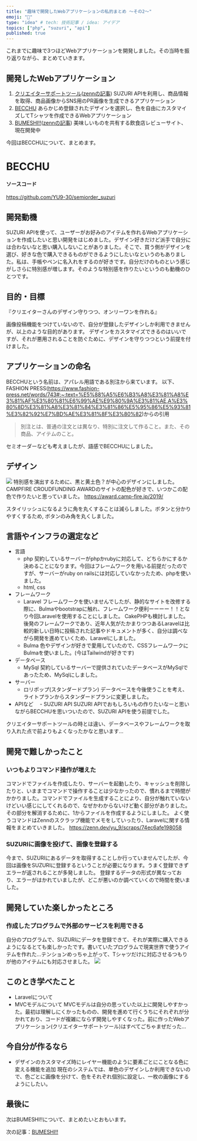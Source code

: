 ```yaml
---
title: "趣味で開発したWebアプリケーションの私的まとめ ～その2～"
emoji: "👕"
type: "idea" # tech: 技術記事 / idea: アイデア
topics: ["php", "suzuri", "api"]
published: true
---
```

これまでに趣味で3つほどWebアプリケーションを開発しました。その当時を振り返りながら、まとめていきます。
## 開発したWebアプリケーション
1. [クリエイターサポートツール](https://creator-support-tool.yu-9.work/)([zennの記事](https://zenn.dev/yu_9/articles/5fa3a6c9332afd))
  SUZURI APIを利用し、商品情報を取得、商品画像からSNS用のPR画像を生成できるアプリケーション
2. [BECCHU](http://becchu.yu-9.work/)
  あらかじめ登録されたデザインを選択し、色を自由にカスタマイズしてTシャツを作成できるWebアプリケーション
3. [BUMESHI!!](https://bumeshi-eat.herokuapp.com/)([zennの記事](https://zenn.dev/yu_9/articles/yu9-bumeshi-2021))
  美味しいものを共有する飲食店レビューサイト、現在開発中 
  
今回はBECCHUについて、まとめます。

# BECCHU
#### ソースコード
https://github.com/YU9-30/semiorder_suzuri
## 開発動機
SUZURI APIを使って、ユーザーがお好みのアイテムを作れるWebアプリケーションを作成したいと思い開発をはじめました。デザイン好きだけど派手で自分には合わないなと思い購入しないことがありました。そこで、買う側がデザインを選び、好きな色で購入できるものができるようにしたいなというのもありました。私は、手帳やペンに名入れをするのが好きです。自分だけのものという感じがしさらに特別感が増します。そのような特別感を作りたいというのも動機のひとつです。

## 目的・目標
『クリエイターさんのデザイン守りつつ、オンリーワンを作れる』

画像投稿機能をつけていないので、自分が登録したデザインしか利用できませんが、以上のような目的があります。
デザインをカスタマイズできるのはいいですが、それが悪用されることを防ぐために、デザインを守りつつという前提を付けました。
## アプリケーションの命名
BECCHUという名前は、アパレル用語である別注から来ています。
以下、FASHION PRESS(https://www.fashion-press.net/words/743#:~:text=%E5%88%A5%E6%B3%A8%E3%81%A8%E3%81%AF%E3%80%81%E6%99%AE%E9%80%9A%E3%81%AE,A%E3%80%8D%E3%81%A8%E3%81%84%E3%81%86%E5%95%86%E5%93%81%E3%82%92%E7%BD%AE%E3%81%8F%E3%80%82)からの引用
> 別注とは、普通の注文とは異なり、特別に注文して作ること。また、その商品、アイテムのこと。

セミオーダーなども考えましたが、語感でBECCHUにしました。
## デザイン
![](https://storage.googleapis.com/zenn-user-upload/l7my4l5oprm654i5c19wi3ra7wy3)
特別感を演出するために、黒と黄土色？が中心のデザインにしました。CAMPFIRE CROUDFUNDING AWARDのサイトの配色が好きで、いつかこの配色で作りたいと思っていました。
https://award.camp-fire.jp/2019/

スタイリッシュになるように角を丸くすることは減らしました。ボタンと分かりやすくするため,
ボタンのみ角を丸くしました。
## 言語やインフラの選定など
- 言語
  - php
  契約しているサーバーがphpかrubyに対応して、どちらかにするか決めることになります。今回はフレームワークを用いる前提だったのですが、サーバーがruby on railsには対応していなかったため、phpを使いました。
  - html, css
- フレームワーク
  - Laravel
    フレームワークを使いませんでしたが、静的なサイトを改修する際に、Bulmaやbootstrapに触れ、フレームワーク便利ーーーー！！となり今回Laravelを使用することにしました。
    CakePHPも検討しました。後発のフレームワークであり、近年人気がたかまりつつあるLaravelは比較的新しい日時に投稿された記事やドキュメントが多く、自分は調べながら開発を進めていくため、Laravelにしました。
  - Bulma
    色やデザインが好きで愛用していたので、CSSフレームワークにBulmaを使いました。(今はTailwindが好きです)
- データベース
  - MySql
    契約しているサーバーで提供されていたデータベースがMySqlであったため、MySqlにしました。
- サーバー
  - ロリポップ(スタンダードプラン)
    データベースを今後使うことを考え、ライトプランからスタンダードプランに変更しました。
- APIなど
　- SUZURI API
    SUZURI APIでおもしろいもの作りたいなーと思いながらBECCHUを思いついたので、SUZURI APIを使う前提でした。

クリエイターサポートツールの時とは違い、データベースやフレームワークを取り入れた点で前よりもよくなったかなと思います...

## 開発で難しかったこと
### いつもよりコマンド操作が増えた
コマンドでファイルを作成したり、サーバーを起動したり、キャッシュを削除したりと、いままでコマンドで操作することは少なかったので、慣れるまで時間がかかりました。コマンドでファイルを生成することにより、自分が触れていないけどいい感じにしてくれるので、なぜかわからないけど動く部分がありました。その部分を解消するために、1からファイルを作成するようにしました。
よく使うコマンドはZennのスクラップ機能でメモをしていったり、Laravelに関する情報をまとめていきました。
https://zenn.dev/yu_9/scraps/74ec6afe198058

### SUZURIに画像を投げて、画像を登録する
今まで、SUZURIにあるデータを取得することしか行っていませんでしたが、今回は画像をSUZURIに登録するということが必要になります。うまく登録できずエラーが返されることが多発しました。
登録するデータの形式が異なっており、エラーがはかれていましたが、どこが悪いのか調べていくので時間を使いました。
## 開発していた楽しかったところ
### 作成したプログラムで外部のサービスを利用できる
自分のプログラムで、SUZURIにデータを登録できて、それが実際に購入できるようになるとても楽しかったです。書いていたプログラムで現実世界で使うアイテムを作れた...テンションめっちゃ上がって、Tシャツだけに対応させるつもりが他のアイテムにも対応させました。
![](https://storage.googleapis.com/zenn-user-upload/2un7tkrzpv0scs4f54psjot24t8m)

## このとき学べたこと
- Laravelについて
- MVCモデルについて
  MVCモデルは自分の思っていた以上に開発しやすかった。最初は理解しにくかったものの、開発を進めて行くうちにそれぞれが分かれており、コードが複雑にならず開発しやすくなった。前に作ったWebアプリケーション(クリエイターサポートツール)はすべてごちゃまぜだった...

## 今自分が作るなら
- デザインのカスタマイズ時にレイヤー機能のように要素ごとにことなる色に変える機能を追加
  現在のシステムでは、単色のデザインしか利用できないので、色ごとに画像を分けて、色をそれぞれ個別に設定し、一枚の画像にするようにしたい。
## 最後に
次はBUMESHI!!について、まとめたいとおもいます。

次の記事：[BUMESHI!!](https://zenn.dev/yu_9/articles/yu9-bumeshi-2021)